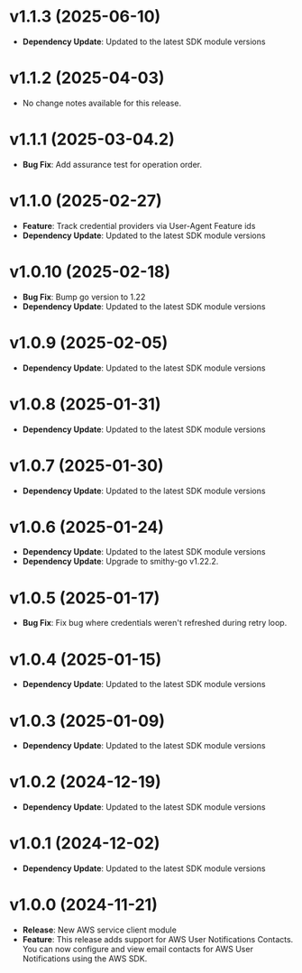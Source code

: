# v1.1.3 (2025-06-10)

* **Dependency Update**: Updated to the latest SDK module versions

# v1.1.2 (2025-04-03)

* No change notes available for this release.

# v1.1.1 (2025-03-04.2)

* **Bug Fix**: Add assurance test for operation order.

# v1.1.0 (2025-02-27)

* **Feature**: Track credential providers via User-Agent Feature ids
* **Dependency Update**: Updated to the latest SDK module versions

# v1.0.10 (2025-02-18)

* **Bug Fix**: Bump go version to 1.22
* **Dependency Update**: Updated to the latest SDK module versions

# v1.0.9 (2025-02-05)

* **Dependency Update**: Updated to the latest SDK module versions

# v1.0.8 (2025-01-31)

* **Dependency Update**: Updated to the latest SDK module versions

# v1.0.7 (2025-01-30)

* **Dependency Update**: Updated to the latest SDK module versions

# v1.0.6 (2025-01-24)

* **Dependency Update**: Updated to the latest SDK module versions
* **Dependency Update**: Upgrade to smithy-go v1.22.2.

# v1.0.5 (2025-01-17)

* **Bug Fix**: Fix bug where credentials weren't refreshed during retry loop.

# v1.0.4 (2025-01-15)

* **Dependency Update**: Updated to the latest SDK module versions

# v1.0.3 (2025-01-09)

* **Dependency Update**: Updated to the latest SDK module versions

# v1.0.2 (2024-12-19)

* **Dependency Update**: Updated to the latest SDK module versions

# v1.0.1 (2024-12-02)

* **Dependency Update**: Updated to the latest SDK module versions

# v1.0.0 (2024-11-21)

* **Release**: New AWS service client module
* **Feature**: This release adds support for AWS User Notifications Contacts. You can now configure and view email contacts for AWS User Notifications using the AWS SDK.

